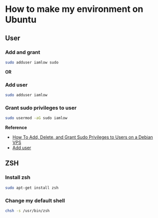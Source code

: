 # How to make my environment on Ubuntu

## User

### Add and grant

```sh
sudo adduser iamlow sudo
```

**OR**

### Add user

```sh
sudo adduser iamlow
```

### Grant sudo privileges to user

```sh
sudo usermod -aG sudo iamlow
```

**Reference**

- [How To Add, Delete, and Grant Sudo Privileges to Users on a Debian VPS](https://www.digitalocean.com/community/tutorials/how-to-add-delete-and-grant-sudo-privileges-to-users-on-a-debian-vps)
- [Add user](https://twpower.github.io/31-add-user-in-ubuntu)

## ZSH

### Install zsh

```sh
sudo apt-get install zsh
```

### Change my default shell

```sh
chsh -s /usr/bin/zsh
```
